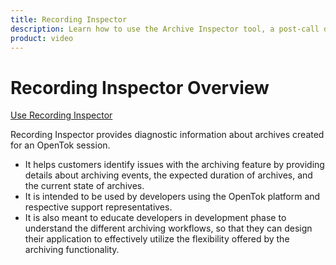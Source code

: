 ```yaml
---
title: Recording Inspector
description: Learn how to use the Archive Inspector tool, a post-call diagnostic tool that provides diagnostic information about archives created for a session.
product: video
--- 
```


# Recording Inspector Overview

[Use Recording Inspector](/developer/tools/archive-inspector/)

Recording Inspector provides diagnostic information about archives created for an OpenTok session.

* It helps customers identify issues with the archiving feature by providing details about archiving events, the expected duration of archives, and the current state of archives.
* It is intended to be used by developers using the OpenTok platform and respective support representatives.
* It is also meant to educate developers in development phase to understand the different archiving workflows, so that they can design their application to effectively utilize the flexibility offered by the archiving functionality.